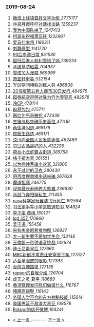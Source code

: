 ### 2019-08-24 
1. [ 微信上线语音转文字功能 ](https://s.weibo.com/weibo?q=%23%E5%BE%AE%E4%BF%A1%E4%B8%8A%E7%BA%BF%E8%AF%AD%E9%9F%B3%E8%BD%AC%E6%96%87%E5%AD%97%E5%8A%9F%E8%83%BD%23&Refer=top) *2775177*
1. [ 林郑月娥呼吁对话找出路 ](https://s.weibo.com/weibo?q=%E6%9E%97%E9%83%91%E6%9C%88%E5%A8%A5%E5%91%BC%E5%90%81%E5%AF%B9%E8%AF%9D%E6%89%BE%E5%87%BA%E8%B7%AF&Refer=top) *1259237*
1. [ 我为中国队拼了 ](https://s.weibo.com/weibo?q=%23%E6%88%91%E4%B8%BA%E4%B8%AD%E5%9B%BD%E9%98%9F%E6%8B%BC%E4%BA%86%23&topic_ad=1&Refer=top) *1247413*
1. [ 柯震东祝福萧亚轩 ](https://s.weibo.com/weibo?q=%23%E6%9F%AF%E9%9C%87%E4%B8%9C%E7%A5%9D%E7%A6%8F%E8%90%A7%E4%BA%9A%E8%BD%A9%23&Refer=top) *1232961*
1. [ 爱马仕麻将 ](https://s.weibo.com/weibo?q=%23%E7%88%B1%E9%A9%AC%E4%BB%95%E9%BA%BB%E5%B0%86%23&Refer=top) *1186311*
1. [ 刘静原型 ](https://s.weibo.com/weibo?q=%23%E5%88%98%E9%9D%99%E5%8E%9F%E5%9E%8B%23&Refer=top) *1141720*
1. [ 90后崩溃日常 ](https://s.weibo.com/weibo?q=%2390%E5%90%8E%E5%B4%A9%E6%BA%83%E6%97%A5%E5%B8%B8%23&Refer=top) *851530*
1. [ 回归后港人权利受损了吗 ](https://s.weibo.com/weibo?q=%23%E5%9B%9E%E5%BD%92%E5%90%8E%E6%B8%AF%E4%BA%BA%E6%9D%83%E5%88%A9%E5%8F%97%E6%8D%9F%E4%BA%86%E5%90%97%23&Refer=top) *739233*
1. [ 肯德基防晒霜 ](https://s.weibo.com/weibo?q=%23%E8%82%AF%E5%BE%B7%E5%9F%BA%E9%98%B2%E6%99%92%E9%9C%9C%23&Refer=top) *704937*
1. [ 雪诺加入漫威 ](https://s.weibo.com/weibo?q=%23%E9%9B%AA%E8%AF%BA%E5%8A%A0%E5%85%A5%E6%BC%AB%E5%A8%81%23&Refer=top) *569999*
1. [ 萧亚轩审美 ](https://s.weibo.com/weibo?q=%23%E8%90%A7%E4%BA%9A%E8%BD%A9%E5%AE%A1%E7%BE%8E%23&Refer=top) *532154*
1. [ 军训期间特殊训练人群 ](https://s.weibo.com/weibo?q=%23%E5%86%9B%E8%AE%AD%E6%9C%9F%E9%97%B4%E7%89%B9%E6%AE%8A%E8%AE%AD%E7%BB%83%E4%BA%BA%E7%BE%A4%23&Refer=top) *486808*
1. [ 2019版第五套人民币30日发行 ](https://s.weibo.com/weibo?q=%232019%E7%89%88%E7%AC%AC%E4%BA%94%E5%A5%97%E4%BA%BA%E6%B0%91%E5%B8%8130%E6%97%A5%E5%8F%91%E8%A1%8C%23&Refer=top) *484975*
1. [ 国泰航空声明对暴力行为零容忍 ](https://s.weibo.com/weibo?q=%23%E5%9B%BD%E6%B3%B0%E8%88%AA%E7%A9%BA%E5%A3%B0%E6%98%8E%E5%AF%B9%E6%9A%B4%E5%8A%9B%E8%A1%8C%E4%B8%BA%E9%9B%B6%E5%AE%B9%E5%BF%8D%23&Refer=top) *482978*
1. [ 冷CP ](https://s.weibo.com/weibo?q=%23%E5%86%B7CP%23&Refer=top) *478114*
1. [ 麻将包包 ](https://s.weibo.com/weibo?q=%23%E9%BA%BB%E5%B0%86%E5%8C%85%E5%8C%85%23&Refer=top) *475711*
1. [ 网红乞丐哥被抓 ](https://s.weibo.com/weibo?q=%23%E7%BD%91%E7%BA%A2%E4%B9%9E%E4%B8%90%E5%93%A5%E8%A2%AB%E6%8A%93%23&Refer=top) *472339*
1. [ 生猪价格突破历史高位 ](https://s.weibo.com/weibo?q=%23%E7%94%9F%E7%8C%AA%E4%BB%B7%E6%A0%BC%E7%AA%81%E7%A0%B4%E5%8E%86%E5%8F%B2%E9%AB%98%E4%BD%8D%23&Refer=top) *471116*
1. [ 蔡徐坤闪退 ](https://s.weibo.com/weibo?q=%23%E8%94%A1%E5%BE%90%E5%9D%A4%E9%97%AA%E9%80%80%23&Refer=top) *468176*
1. [ 顾医生路透 ](https://s.weibo.com/weibo?q=%23%E9%A1%BE%E5%8C%BB%E7%94%9F%E8%B7%AF%E9%80%8F%23&Refer=top) *465171*
1. [ 汶川向全国人民发感谢信 ](https://s.weibo.com/weibo?q=%23%E6%B1%B6%E5%B7%9D%E5%90%91%E5%85%A8%E5%9B%BD%E4%BA%BA%E6%B0%91%E5%8F%91%E6%84%9F%E8%B0%A2%E4%BF%A1%23&Refer=top) *462489*
1. [ 见过衣品最好的人 ](https://s.weibo.com/weibo?q=%23%E8%A7%81%E8%BF%87%E8%A1%A3%E5%93%81%E6%9C%80%E5%A5%BD%E7%9A%84%E4%BA%BA%23&Refer=top) *432205*
1. [ 荷兰小龙虾霸占街道 ](https://s.weibo.com/weibo?q=%23%E8%8D%B7%E5%85%B0%E5%B0%8F%E9%BE%99%E8%99%BE%E9%9C%B8%E5%8D%A0%E8%A1%97%E9%81%93%23&Refer=top) *385758*
1. [ 格子裙大赏 ](https://s.weibo.com/weibo?q=%23%E6%A0%BC%E5%AD%90%E8%A3%99%E5%A4%A7%E8%B5%8F%23&Refer=top) *361551*
1. [ 以为徐峥客串小欢喜 ](https://s.weibo.com/weibo?q=%23%E4%BB%A5%E4%B8%BA%E5%BE%90%E5%B3%A5%E5%AE%A2%E4%B8%B2%E5%B0%8F%E6%AC%A2%E5%96%9C%23&Refer=top) *321800*
1. [ 永不过时的卫衣 ](https://s.weibo.com/weibo?q=%23%E6%B0%B8%E4%B8%8D%E8%BF%87%E6%97%B6%E7%9A%84%E5%8D%AB%E8%A1%A3%23&Refer=top) *280430*
1. [ 用百度搜救援电话被骗 ](https://s.weibo.com/weibo?q=%23%E7%94%A8%E7%99%BE%E5%BA%A6%E6%90%9C%E6%95%91%E6%8F%B4%E7%94%B5%E8%AF%9D%E8%A2%AB%E9%AA%97%23&Refer=top) *267628*
1. [ 魔道祖师 ](https://s.weibo.com/weibo?q=%E9%AD%94%E9%81%93%E7%A5%96%E5%B8%88&Refer=top) *246775*
1. [ 现存最长寿圈养大熊猫 ](https://s.weibo.com/weibo?q=%E7%8E%B0%E5%AD%98%E6%9C%80%E9%95%BF%E5%AF%BF%E5%9C%88%E5%85%BB%E5%A4%A7%E7%86%8A%E7%8C%AB&Refer=top) *236630*
1. [ 肖战飞奔甩掉私生 ](https://s.weibo.com/weibo?q=%23%E8%82%96%E6%88%98%E9%A3%9E%E5%A5%94%E7%94%A9%E6%8E%89%E7%A7%81%E7%94%9F%23&Refer=top) *211455*
1. [ nasa科学家玩翼装飞行死亡 ](https://s.weibo.com/weibo?q=nasa%E7%A7%91%E5%AD%A6%E5%AE%B6%E7%8E%A9%E7%BF%BC%E8%A3%85%E9%A3%9E%E8%A1%8C%E6%AD%BB%E4%BA%A1&Refer=top) *192594*
1. [ 书法家手写小学录取通知书 ](https://s.weibo.com/weibo?q=%E4%B9%A6%E6%B3%95%E5%AE%B6%E6%89%8B%E5%86%99%E5%B0%8F%E5%AD%A6%E5%BD%95%E5%8F%96%E9%80%9A%E7%9F%A5%E4%B9%A6&Refer=top) *184824*
1. [ 李子柒 黄桃 ](https://s.weibo.com/weibo?q=%E6%9D%8E%E5%AD%90%E6%9F%92%20%E9%BB%84%E6%A1%83&Refer=top) *180121*
1. [ lgd 357 ](https://s.weibo.com/weibo?q=lgd%20357&Refer=top) *170860*
1. [ 吴千语 ](https://s.weibo.com/weibo?q=%E5%90%B4%E5%8D%83%E8%AF%AD&Refer=top) *155458*
1. [ 宋有彬金昭希接吻照 ](https://s.weibo.com/weibo?q=%23%E5%AE%8B%E6%9C%89%E5%BD%AC%E9%87%91%E6%98%AD%E5%B8%8C%E6%8E%A5%E5%90%BB%E7%85%A7%23&Refer=top) *136927*
1. [ 大一新生要不要加学生会 ](https://s.weibo.com/weibo?q=%23%E5%A4%A7%E4%B8%80%E6%96%B0%E7%94%9F%E8%A6%81%E4%B8%8D%E8%A6%81%E5%8A%A0%E5%AD%A6%E7%94%9F%E4%BC%9A%23&Refer=top) *133146*
1. [ 王俊凯一秒钟语音挑战 ](https://s.weibo.com/weibo?q=%23%E7%8E%8B%E4%BF%8A%E5%87%AF%E4%B8%80%E7%A7%92%E9%92%9F%E8%AF%AD%E9%9F%B3%E6%8C%91%E6%88%98%23&Refer=top) *132674*
1. [ 迪士尼毒皇后 ](https://s.weibo.com/weibo?q=%23%E8%BF%AA%E5%A3%AB%E5%B0%BC%E6%AF%92%E7%9A%87%E5%90%8E%23&Refer=top) *127660*
1. [ MBC新剧不考虑让安宰贤下车 ](https://s.weibo.com/weibo?q=%23MBC%E6%96%B0%E5%89%A7%E4%B8%8D%E8%80%83%E8%99%91%E8%AE%A9%E5%AE%89%E5%AE%B0%E8%B4%A4%E4%B8%8B%E8%BD%A6%23&Refer=top) *127527*
1. [ 适合单眼皮的眼影 ](https://s.weibo.com/weibo?q=%23%E9%80%82%E5%90%88%E5%8D%95%E7%9C%BC%E7%9A%AE%E7%9A%84%E7%9C%BC%E5%BD%B1%23&Refer=top) *127393*
1. [ 台风白鹿路径 ](https://s.weibo.com/weibo?q=%23%E5%8F%B0%E9%A3%8E%E7%99%BD%E9%B9%BF%E8%B7%AF%E5%BE%84%23&Refer=top) *127135*
1. [ rapper的自我介绍 ](https://s.weibo.com/weibo?q=%23rapper%E7%9A%84%E8%87%AA%E6%88%91%E4%BB%8B%E7%BB%8D%23&Refer=top) *126704*
1. [ 虚无之灵 葛平 ](https://s.weibo.com/weibo?q=%E8%99%9A%E6%97%A0%E4%B9%8B%E7%81%B5%20%E8%91%9B%E5%B9%B3&Refer=top) *118689*
1. [ 香港警嫂发问我们做错什么 ](https://s.weibo.com/weibo?q=%23%E9%A6%99%E6%B8%AF%E8%AD%A6%E5%AB%82%E5%8F%91%E9%97%AE%E6%88%91%E4%BB%AC%E5%81%9A%E9%94%99%E4%BB%80%E4%B9%88%23&Refer=top) *116767*
1. [ 猪蹄高跟鞋 ](https://s.weibo.com/weibo?q=%23%E7%8C%AA%E8%B9%84%E9%AB%98%E8%B7%9F%E9%9E%8B%23&Refer=top) *116143*
1. [ 外国人学不会的东方神秘技能 ](https://s.weibo.com/weibo?q=%23%E5%A4%96%E5%9B%BD%E4%BA%BA%E5%AD%A6%E4%B8%8D%E4%BC%9A%E7%9A%84%E4%B8%9C%E6%96%B9%E7%A5%9E%E7%A7%98%E6%8A%80%E8%83%BD%23&Refer=top) *115614*
1. [ 美国男篮不敌澳大利亚 ](https://s.weibo.com/weibo?q=%E7%BE%8E%E5%9B%BD%E7%94%B7%E7%AF%AE%E4%B8%8D%E6%95%8C%E6%BE%B3%E5%A4%A7%E5%88%A9%E4%BA%9A&Refer=top) *108579*
1. [ Roland的店开微博 ](https://s.weibo.com/weibo?q=Roland%E7%9A%84%E5%BA%97%E5%BC%80%E5%BE%AE%E5%8D%9A&Refer=top) *104241* 

- [ < 上一页 ](https://github.com/able8/weibo-hot-record/blob/master/2019-08-23.md) -------- [ 下一页 > ](https://github.com/able8/weibo-hot-record/blob/master/2019-08-25.md)